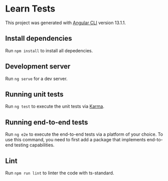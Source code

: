 # Learn Tests

This project was generated with [Angular CLI](https://github.com/angular/angular-cli) version 13.1.1.

## Install dependencies

Run `npm install` to install all depedencies.

## Development server

Run `ng serve` for a dev server.

## Running unit tests

Run `ng test` to execute the unit tests via [Karma](https://karma-runner.github.io).

## Running end-to-end tests

Run `ng e2e` to execute the end-to-end tests via a platform of your choice. To use this command, you need to first add a package that implements end-to-end testing capabilities.

## Lint

Run `npm run lint` to linter the code with ts-standard.
